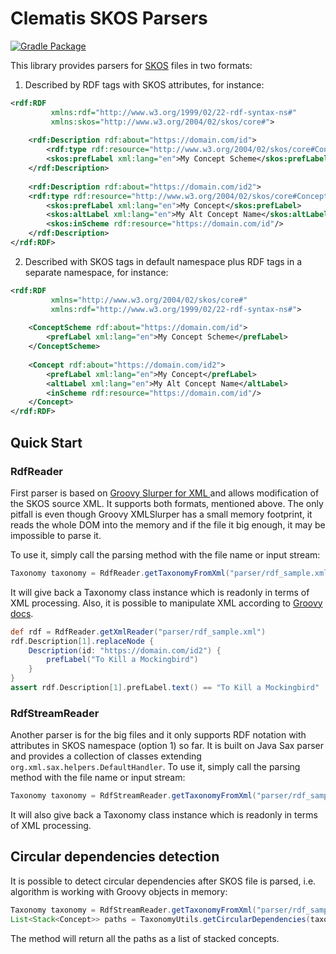 # Clematis SKOS Parsers

[![Gradle Package](https://github.com/grauds/clematis.skos.parser/actions/workflows/gradle-publish.yml/badge.svg)](https://github.com/grauds/clematis.skos.parser/actions/workflows/gradle-publish.yml)


This library provides parsers for [SKOS](https://www.w3.org/2004/02/skos/) files in two formats:

1. Described by RDF tags with SKOS attributes, for instance:

```xml
<rdf:RDF 
         xmlns:rdf="http://www.w3.org/1999/02/22-rdf-syntax-ns#"
         xmlns:skos="http://www.w3.org/2004/02/skos/core#">
    
    <rdf:Description rdf:about="https://domain.com/id">
        <rdf:type rdf:resource="http://www.w3.org/2004/02/skos/core#ConceptScheme"/>
        <skos:prefLabel xml:lang="en">My Concept Scheme</skos:prefLabel>
    </rdf:Description>
    
    <rdf:Description rdf:about="https://domain.com/id2">
	<rdf:type rdf:resource="http://www.w3.org/2004/02/skos/core#Concept"/>
        <skos:prefLabel xml:lang="en">My Concept</skos:prefLabel>
        <skos:altLabel xml:lang="en">My Alt Concept Name</skos:altLabel>
        <skos:inScheme rdf:resource="https://domain.com/id"/>
    </rdf:Description>
</rdf:RDF>
```
2. Described with SKOS tags in default namespace plus RDF tags in a separate namespace, for instance:

```xml
<rdf:RDF 
         xmlns="http://www.w3.org/2004/02/skos/core#"
         xmlns:rdf="http://www.w3.org/1999/02/22-rdf-syntax-ns#">
    
    <ConceptScheme rdf:about="https://domain.com/id">
        <prefLabel xml:lang="en">My Concept Scheme</prefLabel>
    </ConceptScheme>
    
    <Concept rdf:about="https://domain.com/id2">
        <prefLabel xml:lang="en">My Concept</prefLabel>
        <altLabel xml:lang="en">My Alt Concept Name</altLabel>
        <inScheme rdf:resource="https://domain.com/id"/>
    </Concept>
</rdf:RDF>
```

## Quick Start

### RdfReader

First parser is based on [Groovy Slurper for XML ](https://groovy-lang.org/processing-xml.html#_xmlparser_and_xmlslurper) and allows modification of the SKOS source XML. It supports both formats, mentioned above. The only pitfall is even though Groovy XMLSlurper has a small memory footprint, it reads the whole DOM into the memory and if the file it big enough, it may be impossible to parse it.

To use it, simply call the parsing method with the file name or input stream:
```groovy
Taxonomy taxonomy = RdfReader.getTaxonomyFromXml("parser/rdf_sample.xml")
```
It will give back a Taxonomy class instance which is readonly in terms of XML processing. Also, it is possible to manipulate XML according to [Groovy docs](https://groovy-lang.org/processing-xml.html#_manipulating_xml).
```groovy
def rdf = RdfReader.getXmlReader("parser/rdf_sample.xml")
rdf.Description[1].replaceNode {
    Description(id: "https://domain.com/id2") {
        prefLabel("To Kill a Mockingbird")
    }
}
assert rdf.Description[1].prefLabel.text() == "To Kill a Mockingbird"    
```

### RdfStreamReader

Another parser is for the big files and it only supports RDF notation with attributes in SKOS namespace (option 1) so far. It is built on Java Sax parser and provides a collection of classes extending ```org.xml.sax.helpers.DefaultHandler```. To use it, simply call the parsing method with the file name or input stream:

```groovy
Taxonomy taxonomy = RdfStreamReader.getTaxonomyFromXml("parser/rdf_sample.xml")
```
It will also give back a Taxonomy class instance which is readonly in terms of XML processing.

## Circular dependencies detection

It is possible to detect circular dependencies after SKOS file is parsed, i.e. algorithm is working with Groovy objects in memory:

```groovy
Taxonomy taxonomy = RdfStreamReader.getTaxonomyFromXml("parser/rdf_sample.xml")
List<Stack<Concept>> paths = TaxonomyUtils.getCircularDependencies(taxonomy)
```

The method will return all the paths as a list of stacked concepts.
